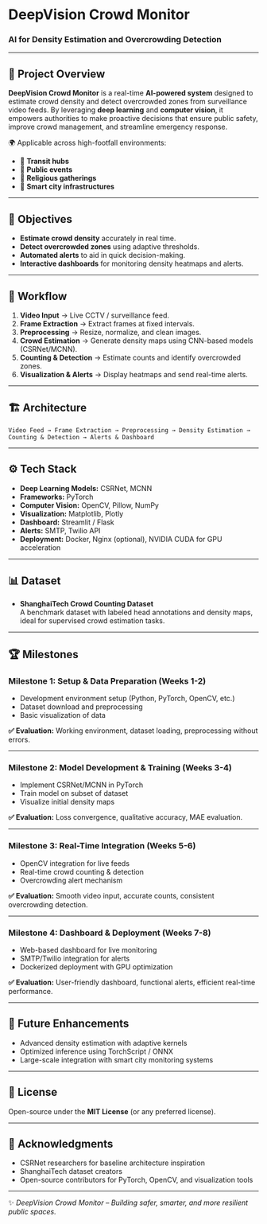 # DeepVision Crowd Monitor

### AI for Density Estimation and Overcrowding Detection

---

## 📖 Project Overview

**DeepVision Crowd Monitor** is a real-time **AI-powered system** designed to estimate crowd density and detect overcrowded zones from surveillance video feeds. By leveraging **deep learning** and **computer vision**, it empowers authorities to make proactive decisions that ensure public safety, improve crowd management, and streamline emergency response.

🌍 Applicable across high-footfall environments:
- 🚉 **Transit hubs**  
- 🎉 **Public events**  
- 🕌 **Religious gatherings**  
- 🌆 **Smart city infrastructures**  

---

## 🎯 Objectives

- **Estimate crowd density** accurately in real time.  
- **Detect overcrowded zones** using adaptive thresholds.  
- **Automated alerts** to aid in quick decision-making.  
- **Interactive dashboards** for monitoring density heatmaps and alerts.  

---

## 🔄 Workflow

1. **Video Input** → Live CCTV / surveillance feed.  
2. **Frame Extraction** → Extract frames at fixed intervals.  
3. **Preprocessing** → Resize, normalize, and clean images.  
4. **Crowd Estimation** → Generate density maps using CNN-based models (CSRNet/MCNN).  
5. **Counting & Detection** → Estimate counts and identify overcrowded zones.  
6. **Visualization & Alerts** → Display heatmaps and send real-time alerts.  

---

## 🏗 Architecture

```
Video Feed → Frame Extraction → Preprocessing → Density Estimation → Counting & Detection → Alerts & Dashboard
```

---

## ⚙️ Tech Stack

- **Deep Learning Models:** CSRNet, MCNN  
- **Frameworks:** PyTorch  
- **Computer Vision:** OpenCV, Pillow, NumPy  
- **Visualization:** Matplotlib, Plotly  
- **Dashboard:** Streamlit / Flask  
- **Alerts:** SMTP, Twilio API  
- **Deployment:** Docker, Nginx (optional), NVIDIA CUDA for GPU acceleration  

---

## 📊 Dataset

- **ShanghaiTech Crowd Counting Dataset**  
A benchmark dataset with labeled head annotations and density maps, ideal for supervised crowd estimation tasks.

---

## 🏆 Milestones

### Milestone 1: **Setup & Data Preparation (Weeks 1-2)**
- Development environment setup (Python, PyTorch, OpenCV, etc.)
- Dataset download and preprocessing
- Basic visualization of data

**✅ Evaluation:** Working environment, dataset loading, preprocessing without errors.

---

### Milestone 2: **Model Development & Training (Weeks 3-4)**
- Implement CSRNet/MCNN in PyTorch
- Train model on subset of dataset
- Visualize initial density maps

**✅ Evaluation:** Loss convergence, qualitative accuracy, MAE evaluation.

---

### Milestone 3: **Real-Time Integration (Weeks 5-6)**
- OpenCV integration for live feeds
- Real-time crowd counting & detection
- Overcrowding alert mechanism

**✅ Evaluation:** Smooth video input, accurate counts, consistent overcrowding detection.

---

### Milestone 4: **Dashboard & Deployment (Weeks 7-8)**
- Web-based dashboard for live monitoring
- SMTP/Twilio integration for alerts
- Dockerized deployment with GPU optimization

**✅ Evaluation:** User-friendly dashboard, functional alerts, efficient real-time performance.

---

## 🚀 Future Enhancements

- Advanced density estimation with adaptive kernels  
- Optimized inference using TorchScript / ONNX  
- Large-scale integration with smart city monitoring systems  

---

## 📜 License

Open-source under the **MIT License** (or any preferred license).

---

## 🙌 Acknowledgments

- CSRNet researchers for baseline architecture inspiration  
- ShanghaiTech dataset creators  
- Open-source contributors for PyTorch, OpenCV, and visualization tools  

---

✨ *DeepVision Crowd Monitor – Building safer, smarter, and more resilient public spaces.*

